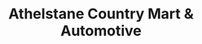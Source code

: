 ---
title: "Athelstane Country Mart & Automotive"
url: /athelstane/athelstane-country-mart-and-automotive/
shop: convenience
---